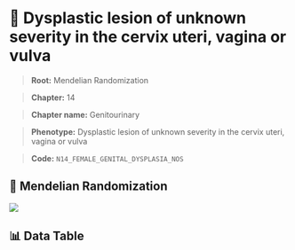 # 🧪 Dysplastic lesion of unknown severity in the cervix uteri, vagina or vulva

> **Root:** Mendelian Randomization

> **Chapter:** 14  

> **Chapter name:** Genitourinary

> **Phenotype:** Dysplastic lesion of unknown severity in the cervix uteri, vagina or vulva  

> **Code:** `N14_FEMALE_GENITAL_DYSPLASIA_NOS`

## 🧬 Mendelian Randomization  

<img src="/MR/Figures/Forward/N14_FEMALE_GENITAL_DYSPLASIA_NOS.png"/>

## 📊 Data Table

<CsvTableMRF src="/public/MR/Data/Forward/N14_FEMALE_GENITAL_DYSPLASIA_NOS.csv"/>
